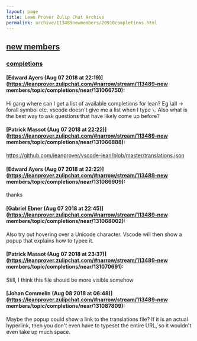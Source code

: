 ```yaml
---
layout: page
title: Lean Prover Zulip Chat Archive 
permalink: archive/113489newmembers/20910completions.html
---
```


## [new members](index.html)
### [completions](20910completions.html)

#### [Edward Ayers (Aug 07 2018 at 22:19)](https://leanprover.zulipchat.com/#narrow/stream/113489-new members/topic/completions/near/131066750):
Hi gang where can I get a list of available completions for lean? Eg \all -> forall symbol etc. vscode doesn't give me a list when I type `\`. Also what is the best way to ask questions that have likely come up before?

#### [Patrick Massot (Aug 07 2018 at 22:22)](https://leanprover.zulipchat.com/#narrow/stream/113489-new members/topic/completions/near/131066888):
https://github.com/leanprover/vscode-lean/blob/master/translations.json

#### [Edward Ayers (Aug 07 2018 at 22:22)](https://leanprover.zulipchat.com/#narrow/stream/113489-new members/topic/completions/near/131066909):
thanks

#### [Gabriel Ebner (Aug 07 2018 at 22:45)](https://leanprover.zulipchat.com/#narrow/stream/113489-new members/topic/completions/near/131068002):
Also try out hovering over a Unicode character.  Vscode will then show a popup that explains how to typee it.

#### [Patrick Massot (Aug 07 2018 at 23:37)](https://leanprover.zulipchat.com/#narrow/stream/113489-new members/topic/completions/near/131070691):
Still, I think this file should be more visible somehow

#### [Johan Commelin (Aug 08 2018 at 06:48)](https://leanprover.zulipchat.com/#narrow/stream/113489-new members/topic/completions/near/131087809):
Maybe the popup could show a link to the translations file? If it is an actual hyperlink, then you don't even have to typeset the entire URL, so it wouldn't even take up much space.

